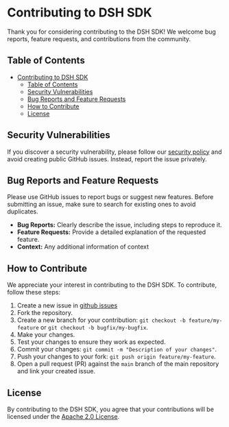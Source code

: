 # Contributing to DSH SDK

Thank you for considering contributing to the DSH SDK! We welcome bug reports, feature requests, and contributions from the community.

## Table of Contents

- [Contributing to DSH SDK](#contributing-to-dsh-sdk)
  - [Table of Contents](#table-of-contents)
  - [Security Vulnerabilities](#security-vulnerabilities)
  - [Bug Reports and Feature Requests](#bug-reports-and-feature-requests)
  - [How to Contribute](#how-to-contribute)
  - [License](#license)

## Security Vulnerabilities

If you discover a security vulnerability, please follow our [security policy](SECURITY.md) and avoid creating public GitHub issues. Instead, report the issue privately.


## Bug Reports and Feature Requests

Please use GitHub issues to report bugs or suggest new features. Before submitting an issue, make sure to search for existing ones to avoid duplicates.

- **Bug Reports:** Clearly describe the issue, including steps to reproduce it.
- **Feature Requests:** Provide a detailed explanation of the requested feature.
- **Context:** Any additional information of context


## How to Contribute

We appreciate your interest in contributing to the DSH SDK. To contribute, follow these steps:

1. Create a new issue in [github issues](https://github.com/kpn-dsh/dsh-sdk-platform-rs/issues)
2. Fork the repository.
3. Create a new branch for your contribution: `git checkout -b feature/my-feature` or `git checkout -b bugfix/my-bugfix`.
4. Make your changes.
5. Test your changes to ensure they work as expected.
6. Commit your changes: `git commit -m "Description of your changes"`.
7. Push your changes to your fork: `git push origin feature/my-feature`.
8. Open a pull request (PR) against the `main` branch of the main repository and link your created issue.


## License

By contributing to the DSH SDK, you agree that your contributions will be licensed under the [Apache 2.0 License](LICENSE).
